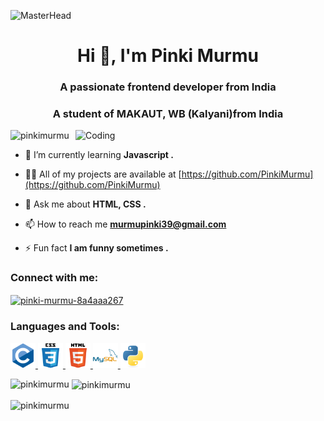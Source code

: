 ![MasterHead](https://1.bp.blogspot.com/-7A4WynwLsMw/XbBpCXG8fHI/AAAAAAAAMt4/uOa1bpLskYgrwGbllhSu2SDj_Mig8SXJQCLcBGAsYHQ/s1600/2000_600px.gif)
<h1 align="center">Hi 👋, I'm Pinki Murmu</h1>
<h3 align="center">A passionate frontend developer from India</h3>
<h3 align="center">A student of MAKAUT, WB (Kalyani)from India</h3>
<img align="right" alt="Coding" width="400" src="https://dexterdigital.co.uk/wp-content/uploads/2022/11/animation_500_l70uzcru.gif">

<p align="left"> <img src="https://komarev.com/ghpvc/?username=pinkimurmu&label=Profile%20views&color=0e75b6&style=flat" alt="pinkimurmu" /> </p>

- 🌱 I’m currently learning **Javascript .**

- 👨‍💻 All of my projects are available at [https://github.com/PinkiMurmu](https://github.com/PinkiMurmu)

- 💬 Ask me about **HTML, CSS .**

- 📫 How to reach me **murmupinki39@gmail.com**

- ⚡ Fun fact **I am funny sometimes .**

<h3 align="left">Connect with me:</h3>
<p align="left">
<a href="https://linkedin.com/in/pinki-murmu-8a4aaa267" target="blank"><img align="center" src="https://raw.githubusercontent.com/rahuldkjain/github-profile-readme-generator/master/src/images/icons/Social/linked-in-alt.svg" alt="pinki-murmu-8a4aaa267" height="30" width="40" /></a>
</p>

<h3 align="left">Languages and Tools:</h3>
<p align="left"> <a href="https://www.cprogramming.com/" target="_blank" rel="noreferrer"> <img src="https://raw.githubusercontent.com/devicons/devicon/master/icons/c/c-original.svg" alt="c" width="40" height="40"/> </a> <a href="https://www.w3schools.com/css/" target="_blank" rel="noreferrer"> <img src="https://raw.githubusercontent.com/devicons/devicon/master/icons/css3/css3-original-wordmark.svg" alt="css3" width="40" height="40"/> </a> <a href="https://www.w3.org/html/" target="_blank" rel="noreferrer"> <img src="https://raw.githubusercontent.com/devicons/devicon/master/icons/html5/html5-original-wordmark.svg" alt="html5" width="40" height="40"/> </a> <a href="https://www.mysql.com/" target="_blank" rel="noreferrer"> <img src="https://raw.githubusercontent.com/devicons/devicon/master/icons/mysql/mysql-original-wordmark.svg" alt="mysql" width="40" height="40"/> </a> <a href="https://www.python.org" target="_blank" rel="noreferrer"> <img src="https://raw.githubusercontent.com/devicons/devicon/master/icons/python/python-original.svg" alt="python" width="40" height="40"/> </a> </p>

<p><img align="left" src="https://github-readme-stats.vercel.app/api/top-langs?username=pinkimurmu&show_icons=true&locale=en&layout=compact" alt="pinkimurmu" /></p>

<p>&nbsp;<img align="center" src="https://github-readme-stats.vercel.app/api?username=pinkimurmu&show_icons=true&locale=en" alt="pinkimurmu" /></p>

<p><img align="center" src="https://github-readme-streak-stats.herokuapp.com/?user=pinkimurmu&" alt="pinkimurmu" /></p>
